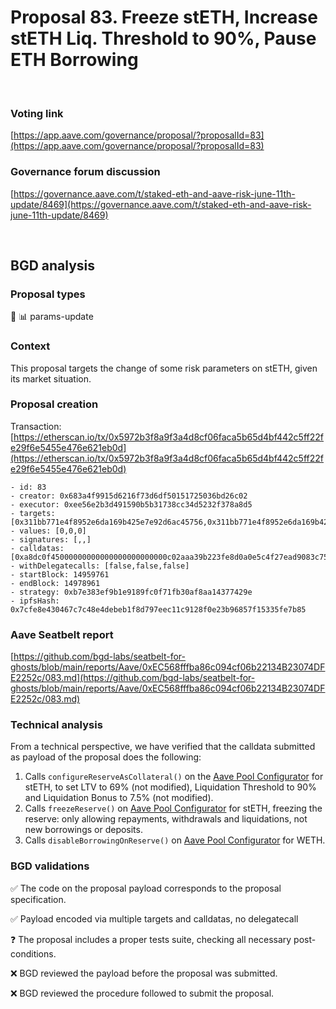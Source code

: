 # Proposal 83. Freeze stETH, Increase stETH Liq. Threshold to 90%, Pause ETH Borrowing

<br>

### Voting link
[https://app.aave.com/governance/proposal/?proposalId=83](https://app.aave.com/governance/proposal/?proposalId=83)

### Governance forum discussion
[https://governance.aave.com/t/staked-eth-and-aave-risk-june-11th-update/8469](https://governance.aave.com/t/staked-eth-and-aave-risk-june-11th-update/8469)

<br>

## BGD analysis

### Proposal types

:wrench: :bar_chart: params-update

### Context
This proposal targets the change of some risk parameters on stETH, given its market situation.

### Proposal creation
Transaction: [https://etherscan.io/tx/0x5972b3f8a9f3a4d8cf06faca5b65d4bf442c5ff22fe29f6e5455e476e621eb0d](https://etherscan.io/tx/0x5972b3f8a9f3a4d8cf06faca5b65d4bf442c5ff22fe29f6e5455e476e621eb0d)
```
- id: 83
- creator: 0x683a4f9915d6216f73d6df50151725036bd26c02
- executor: 0xee56e2b3d491590b5b31738cc34d5232f378a8d5
- targets: [0x311bb771e4f8952e6da169b425e7e92d6ac45756,0x311bb771e4f8952e6da169b425e7e92d6ac45756,0x311bb771e4f8952e6da169b425e7e92d6ac45756]
- values: [0,0,0]
- signatures: [,,]
- calldatas: [0xa8dc0f45000000000000000000000000c02aaa39b223fe8d0a0e5c4f27ead9083c756cc2,0x7aca76eb000000000000000000000000ae7ab96520de3a18e5e111b5eaab095312d7fe84,0x7c4e560b000000000000000000000000ae7ab96520de3a18e5e111b5eaab095312d7fe840000000000000000000000000000000000000000000000000000000000001af4000000000000000000000000000000000000000000000000000000000000232800000000000000000000000000000000000000000000000000000000000029fe]
- withDelegatecalls: [false,false,false]
- startBlock: 14959761
- endBlock: 14978961
- strategy: 0xb7e383ef9b1e9189fc0f71fb30af8aa14377429e
- ipfsHash: 0x7cfe8e430467c7c48e4debeb1f8d797eec11c9128f0e23b96857f15335fe7b85
```

### Aave Seatbelt report
[https://github.com/bgd-labs/seatbelt-for-ghosts/blob/main/reports/Aave/0xEC568fffba86c094cf06b22134B23074DFE2252c/083.md](https://github.com/bgd-labs/seatbelt-for-ghosts/blob/main/reports/Aave/0xEC568fffba86c094cf06b22134B23074DFE2252c/083.md)


### Technical analysis
From a technical perspective, we have verified that the calldata submitted as payload of the proposal does the following:
1. Calls `configureReserveAsCollateral()` on the [Aave Pool Configurator](https://etherscan.io/address/0x311bb771e4f8952e6da169b425e7e92d6ac45756#code) for stETH, to set LTV to 69% (not modified),  Liquidation Threshold to 90% and Liquidation Bonus to 7.5% (not modified).
2. Calls `freezeReserve()` on [Aave Pool Configurator](https://etherscan.io/address/0x311bb771e4f8952e6da169b425e7e92d6ac45756#code) for stETH, freezing the reserve: only allowing repayments, withdrawals and liquidations, not new borrowings or deposits.
3. Calls `disableBorrowingOnReserve()` on [Aave Pool Configurator](https://etherscan.io/address/0x311bb771e4f8952e6da169b425e7e92d6ac45756#code) for WETH.



### BGD validations

:white_check_mark: The code on the proposal payload corresponds to the proposal specification.

:white_check_mark: Payload encoded via multiple targets and calldatas, no delegatecall

:question: The proposal includes a proper tests suite, checking all necessary post-conditions.

:x: BGD reviewed the payload before the proposal was submitted.

:x: BGD reviewed the procedure followed to submit the proposal.
